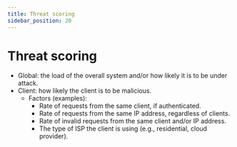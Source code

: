 ```yaml
---
title: Threat scoring
sidebar_position: 20
---
```


# Threat scoring

- Global: the load of the overall system and/or how likely it is to be under attack.
- Client: how likely the client is to be malicious.
  - Factors (examples):
    - Rate of requests from the same client, if authenticated.
    - Rate of requests from the same IP address, regardless of clients.
    - Rate of invalid requests from the same client and/or IP address.
    - The type of ISP the client is using (e.g., residential, cloud provider).
